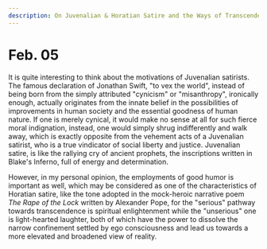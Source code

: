 ```yaml
---
description: On Juvenalian & Horatian Satire and the Ways of Transcendence
---
```


# Feb. 05

It is quite interesting to think about the motivations of Juvenalian satirists. The famous declaration of Jonathan Swift, "to vex the world", instead of being born from the simply attributed "cynicism" or "misanthropy", ironically enough, actually originates from the innate belief in the possibilities of improvements in human society and the essential goodness of human nature. If one is merely cynical, it would make no sense at all for such fierce moral indignation, instead, one would simply shrug indifferently and walk away, which is exactly opposite from the vehement acts of a Juvenalian satirist, who is a true vindicator of social liberty and justice. Juvenalian satire, is like the rallying cry of ancient prophets, the inscriptions written in Blake's Inferno, full of energy and determination.&#x20;

However, in my personal opinion, the employments of good humor is important as well, which may be considered as one of the characteristics of Horatian satire, like the tone adopted in the mock-heroic narrative poem _The Rape of the Lock_ written by Alexander Pope, for the "serious" pathway towards transcendence is spiritual enlightenment while the "unserious" one is light-hearted laughter, both of which have the power to dissolve the narrow confinement settled by ego consciousness and lead us towards a more elevated and broadened view of reality.
